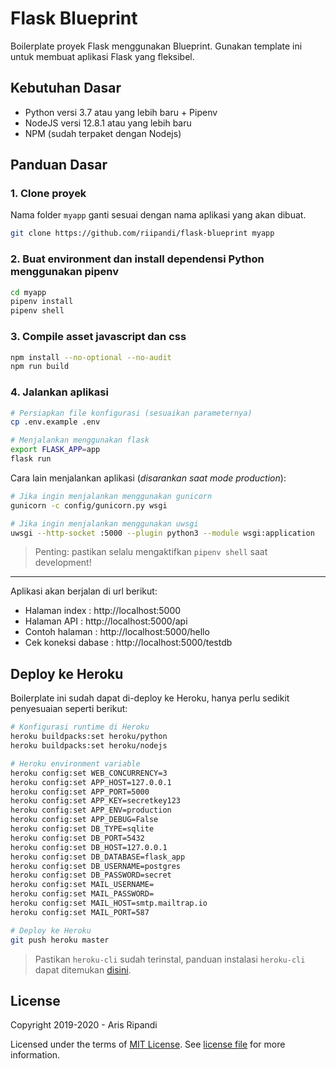# Flask Blueprint

Boilerplate proyek Flask menggunakan Blueprint. Gunakan template ini untuk membuat aplikasi Flask yang fleksibel.

## Kebutuhan Dasar
- Python versi 3.7 atau yang lebih baru + Pipenv
- NodeJS versi 12.8.1 atau yang lebih baru
- NPM (sudah terpaket dengan Nodejs)

## Panduan Dasar

### 1. Clone proyek
Nama folder `myapp` ganti sesuai dengan nama aplikasi yang akan dibuat.

```sh
git clone https://github.com/riipandi/flask-blueprint myapp
```

### 2. Buat environment dan install dependensi Python menggunakan pipenv
```sh
cd myapp
pipenv install
pipenv shell
```

### 3. Compile asset javascript dan css
```sh
npm install --no-optional --no-audit
npm run build
```

### 4. Jalankan aplikasi
```sh
# Persiapkan file konfigurasi (sesuaikan parameternya)
cp .env.example .env

# Menjalankan menggunakan flask
export FLASK_APP=app
flask run
```

Cara lain menjalankan aplikasi (_disarankan saat mode production_):

```sh
# Jika ingin menjalankan menggunakan gunicorn
gunicorn -c config/gunicorn.py wsgi

# Jika ingin menjalankan menggunakan uwsgi
uwsgi --http-socket :5000 --plugin python3 --module wsgi:application
```

> Penting: pastikan selalu mengaktifkan `pipenv shell` saat development!

---

Aplikasi akan berjalan di url berikut:

- Halaman index : http://localhost:5000
- Halaman API : http://localhost:5000/api
- Contoh halaman : http://localhost:5000/hello
- Cek koneksi dabase : http://localhost:5000/testdb

## Deploy ke Heroku

Boilerplate ini sudah dapat di-deploy ke Heroku, hanya perlu sedikit penyesuaian seperti berikut:

```sh
# Konfigurasi runtime di Heroku
heroku buildpacks:set heroku/python
heroku buildpacks:set heroku/nodejs

# Heroku environment variable
heroku config:set WEB_CONCURRENCY=3
heroku config:set APP_HOST=127.0.0.1
heroku config:set APP_PORT=5000
heroku config:set APP_KEY=secretkey123
heroku config:set APP_ENV=production
heroku config:set APP_DEBUG=False
heroku config:set DB_TYPE=sqlite
heroku config:set DB_PORT=5432
heroku config:set DB_HOST=127.0.0.1
heroku config:set DB_DATABASE=flask_app
heroku config:set DB_USERNAME=postgres
heroku config:set DB_PASSWORD=secret
heroku config:set MAIL_USERNAME=
heroku config:set MAIL_PASSWORD=
heroku config:set MAIL_HOST=smtp.mailtrap.io
heroku config:set MAIL_PORT=587

# Deploy ke Heroku
git push heroku master
```

> Pastikan `heroku-cli` sudah terinstal, panduan instalasi `heroku-cli` dapat ditemukan [disini](https://devcenter.heroku.com/articles/heroku-cli).

## License

Copyright 2019-2020 - Aris Ripandi

Licensed under the terms of [MIT License][choosealicense]. See [license file](./license.txt) for more information.

[choosealicense]:https://choosealicense.com/licenses/mit/
